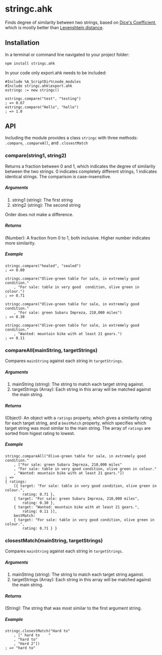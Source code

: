 stringc.ahk
=================

Finds degree of similarity between two strings, based on [Dice's Coefficient](http://en.wikipedia.org/wiki/S%C3%B8rensen%E2%80%93Dice_coefficient), which is mostly better than [Levenshtein distance](http://en.wikipedia.org/wiki/Levenshtein_distance).


## Installation
In a terminal or command line navigated to your project folder:
```bash
npm install stringc.ahk
```

In your code only export.ahk needs to be included:
```autohotkey
#Include %A_ScriptDir%\node_modules
#Include stringc.ahk\export.ahk
ostringc := new stringc()

ostringc.compare("test", "testing")
; => 0.67
ostringc.compare("Hello", "hello")
; => 1.0
```

## API
Including the module provides a class `stringc` with three methods: `.compare`, `.compareAll`, and `.closestMatch`


### compare(string1, string2)
Returns a fraction between 0 and 1, which indicates the degree of similarity between the two strings. 0 indicates completely different strings, 1 indicates identical strings. The comparison is case-insensitive.

##### Arguments
1. string1 (string): The first string
2. string2 (string): The second string

Order does not make a difference.

##### Returns
(Number): A fraction from 0 to 1, both inclusive. Higher number indicates more similarity.

##### Example
```autohotkey
stringc.compare("healed", "sealed")
; => 0.80

stringc.compare("Olive-green table for sale, in extremely good condition."
	, "For sale: table in very good  condition, olive green in colour.")
; => 0.71

stringc.compare("Olive-green table for sale, in extremely good condition."
	, "For sale: green Subaru Impreza, 210,000 miles")
; => 0.30

stringc.compare("Olive-green table for sale, in extremely good condition."
	, "Wanted: mountain bike with at least 21 gears.")
; => 0.11
```

### compareAll(mainString, targetStrings)
Compares `mainString` against each string in `targetStrings`.

##### Arguments
1. mainString (string): The string to match each target string against.
2. targetStrings (Array): Each string in this array will be matched against the main string.

##### Returns
(Object): An object with a `ratings` property, which gives a similarity rating for each target string, and a `bestMatch` property, which specifies which target string was most similar to the main string. The array of `ratings` are sorted from higest rating to lowest.

##### Example
```autohotkey
stringc.compareAll("Olive-green table for sale, in extremely good condition."
	, ["For sale: green Subaru Impreza, 210,000 miles"
	, "For sale: table in very good condition, olive green in colour."
	, "Wanted: mountain bike with at least 21 gears."])
; =>
{ ratings:
	[{ target: "For sale: table in very good condition, olive green in colour.",
		rating: 0.71 },
	{ target: "For sale: green Subaru Impreza, 210,000 miles",
		rating: 0.30 },
	{ target: "Wanted: mountain bike with at least 21 gears.",
		rating: 0.11 }],
	bestMatch:
	{ target: "For sale: table in very good condition, olive green in colour.",
		rating: 0.71 } }
```


### closestMatch(mainString, targetStrings)
Compares `mainString` against each string in `targetStrings`.

##### Arguments
1. mainString (string): The string to match each target string against.
2. targetStrings (Array): Each string in this array will be matched against the main string.

##### Returns
(String): The string that was most similar to the first argument string.

##### Example
```autohotkey
stringc.closestMatch("Hard to"
	, [" hard to    "
	, "hard to"
	, "Hard 2"])
; => "hard to"
```
